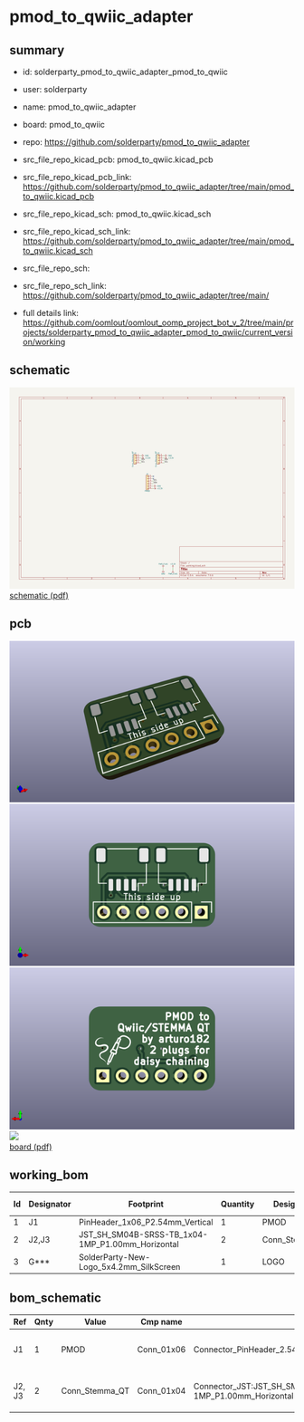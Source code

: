 # pmod_to_qwiic_adapter
 
## summary 
* id: solderparty_pmod_to_qwiic_adapter_pmod_to_qwiic
* user: solderparty
* name: pmod_to_qwiic_adapter
* board: pmod_to_qwiic
* repo: https://github.com/solderparty/pmod_to_qwiic_adapter
* src_file_repo_kicad_pcb: pmod_to_qwiic.kicad_pcb
* src_file_repo_kicad_pcb_link: https://github.com/solderparty/pmod_to_qwiic_adapter/tree/main/pmod_to_qwiic.kicad_pcb
* src_file_repo_kicad_sch: pmod_to_qwiic.kicad_sch
* src_file_repo_kicad_sch_link: https://github.com/solderparty/pmod_to_qwiic_adapter/tree/main/pmod_to_qwiic.kicad_sch

* src_file_repo_sch: 
* src_file_repo_sch_link: https://github.com/solderparty/pmod_to_qwiic_adapter/tree/main/
* full details link: https://github.com/oomlout/oomlout_oomp_project_bot_v_2/tree/main/projects/solderparty_pmod_to_qwiic_adapter_pmod_to_qwiic/current_version/working  

## schematic  
![](working_schematic_600.png)  
[schematic (pdf)](working_schematic.pdf) 






















## pcb  
![](working_3d_600.png) 
![](working_3d_front_600.png)  
![](working_3d_back_600.png)  
![](working_600.png)  
[board (pdf)](working.pdf)  

## working_bom
| Id | Designator | Footprint | Quantity | Designation | Supplier and ref |  | None | 
| --- | --- | --- | --- | --- | --- | --- | --- | 
| 1 | J1 | PinHeader_1x06_P2.54mm_Vertical | 1 | PMOD |  |  | [''] | 
| 2 | J2,J3 | JST_SH_SM04B-SRSS-TB_1x04-1MP_P1.00mm_Horizontal | 2 | Conn_Stemma_QT |  |  | [''] | 
| 3 | G*** | SolderParty-New-Logo_5x4.2mm_SilkScreen | 1 | LOGO |  |  | [''] | 


## bom_schematic
| Ref | Qnty | Value | Cmp name | Footprint | Description | Vendor | DNP | 
| --- | --- | --- | --- | --- | --- | --- | --- | 
| J1 | 1 | PMOD | Conn_01x06 | Connector_PinHeader_2.54mm:PinHeader_1x06_P2.54mm_Vertical | Generic connector, single row, 01x06, script generated (kicad-library-utils/schlib/autogen/connector/) |  |  | 
| J2, J3 | 2 | Conn_Stemma_QT | Conn_01x04 | Connector_JST:JST_SH_SM04B-SRSS-TB_1x04-1MP_P1.00mm_Horizontal | Generic connector, single row, 01x04, script generated (kicad-library-utils/schlib/autogen/connector/) |  |  | 



